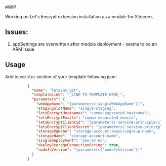 #WIP

Working on Let's Encrypt extension installation as a module for Sitecore. 

## Issues:

1. appSettings are overwritten after module deployment - seems to be an ARM issue

## Usage

Add to ```modules``` section of your template following json:

```json
          {
            "name": "letsEncrypt",
            "templateLink": "_LINK-TO-TEMPLATE-HERE_",
            "parameters": {
              "webAppName": "[parameters('singleWebAppName')]",
              "stagingSlotName": "single-staging",
              "letsEncryptHostnames": "comma-separated-hostnames",
              "letsEncryptEmails": "comma-separated-emails",
              "letsEncryptClientId": "[parameters('service-principle-client-id')]",
              "letsEncryptClientSecret": "[parameters('service-principle-client-secret')]",
              "storageRgName": "storage-account-resourcegroup-name",
              "storageName": "storage-account-name",
              "singleDeployment": "yes-or-no",
              "deployStorageConnectionString": true,
              "nodeJsVersion": "[parameters('nodeJsVersion')]"
            }  
          }
```
